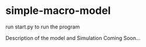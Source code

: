# simple-macro-model

run start.py to run the program

Description of the model and Simulation
Coming Soon...
